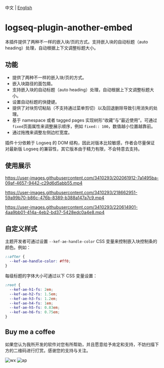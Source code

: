 中文 | [English](README.en.md)

# logseq-plugin-another-embed

本插件提供了两种不一样的嵌入块/页的方式。支持嵌入块的自动标题（auto heading）处理，自动根据上下文调整标题大小。

## 功能

- 提供了两种不一样的嵌入块/页的方式。
- 嵌入块路径的面包屑。
- 支持嵌入块的自动标题（auto heading）处理，自动根据上下文调整标题大小。
- 设置自动标题的快捷键。
- 提供了对块剪切粘贴（不支持通过菜单剪切）以及回退删除导致引用消失的处理。
- 基于 namespace 或者 tagged pages 实现树形“收藏”与“最近使用”。可通过`fixed`页面属性来调整展示顺序，例如 `fixed:: 100`，数值越小位置越靠前。
- 通过拖拽来调整左侧边栏宽度。

插件十分依赖于 Logseq 的 DOM 结构，因此对版本比较敏感，作者会尽量保证对最新版 Logseq 的兼容性，其它版本由于精力有限，不会特意去支持。

## 使用展示

https://user-images.githubusercontent.com/3410293/202061912-7a1495ba-09af-4657-9442-c29d6d5abb55.mp4

https://user-images.githubusercontent.com/3410293/218662951-59a99b70-b86c-476b-8389-b388a147a7c9.mp4

https://user-images.githubusercontent.com/3410293/220614901-4aa9bb01-414a-4eb2-bd37-5428edc0a4e8.mp4

## 自定义样式

主题开发者可通过设置 `--kef-ae-handle-color` CSS 变量来控制嵌入块控制条的颜色。例如：

```css
::after {
  --kef-ae-handle-color: #ff0;
}
```

每级标题的字体大小可通过以下 CSS 变量设置：

```css
:root {
  --kef-ae-h1-fs: 2em;
  --kef-ae-h2-fs: 1.5em;
  --kef-ae-h3-fs: 1.2em;
  --kef-ae-h4-fs: 1em;
  --kef-ae-h5-fs: 0.83em;
  --kef-ae-h6-fs: 0.75em;
}
```

## Buy me a coffee

如果您认为我所开发的软件对您有所帮助，并且愿意给予肯定和支持，不妨扫描下方的二维码进行打赏。感谢您的支持与关注。

![wx](https://user-images.githubusercontent.com/3410293/236807219-cf21180a-e7f8-44a9-abde-86e1e6df999b.jpg) ![ap](https://user-images.githubusercontent.com/3410293/236807256-f79768a7-16e0-4cbf-a9f3-93f230feee30.jpg)
